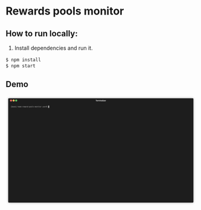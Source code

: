 # Rewards pools monitor
## How to run locally:

1. Install dependencies and run it.
```
$ npm install
$ npm start
```

## Demo

<p align="center"><img src="demo.gif?raw=true"/></p>
